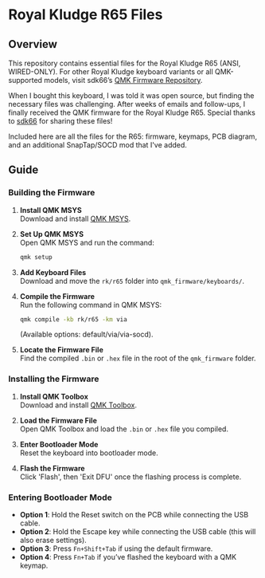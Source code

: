# Royal Kludge R65 Files

## Overview

This repository contains essential files for the Royal Kludge R65 (ANSI, WIRED-ONLY). For other Royal Kludge keyboard variants or all QMK-supported models, visit sdk66’s [QMK Firmware Repository](https://github.com/hangshengkeji/qmk_firmware/tree/master/keyboards/rk).

When I bought this keyboard, I was told it was open source, but finding the necessary files was challenging. After weeks of emails and follow-ups, I finally received the QMK firmware for the Royal Kludge R65. Special thanks to [sdk66](https://github.com/sdk66) for sharing these files!

Included here are all the files for the R65: firmware, keymaps, PCB diagram, and an additional SnapTap/SOCD mod that I've added.


## Guide

### Building the Firmware

1. **Install QMK MSYS**  
   Download and install [QMK MSYS](https://msys.qmk.fm).

2. **Set Up QMK MSYS**  
   Open QMK MSYS and run the command:  
   ```bash
   qmk setup
   ```

3. **Add Keyboard Files**  
   Download and move the `rk/r65` folder into `qmk_firmware/keyboards/`.

4. **Compile the Firmware**  
   Run the following command in QMK MSYS:  
   ```bash
   qmk compile -kb rk/r65 -km via
   ```  
   (Available options: default/via/via-socd).

5. **Locate the Firmware File**  
   Find the compiled `.bin` or `.hex` file in the root of the `qmk_firmware` folder.

### Installing the Firmware

1. **Install QMK Toolbox**  
   Download and install [QMK Toolbox](https://github.com/qmk/qmk_toolbox/releases).

2. **Load the Firmware File**  
   Open QMK Toolbox and load the `.bin` or `.hex` file you compiled.

3. **Enter Bootloader Mode**  
   Reset the keyboard into bootloader mode.

4. **Flash the Firmware**  
   Click 'Flash', then 'Exit DFU' once the flashing process is complete.

### Entering Bootloader Mode

- **Option 1**: Hold the Reset switch on the PCB while connecting the USB cable.
- **Option 2**: Hold the Escape key while connecting the USB cable (this will also erase settings).
- **Option 3**: Press `Fn+Shift+Tab` if using the default firmware.
- **Option 4**: Press `Fn+Tab` if you’ve flashed the keyboard with a QMK keymap.
